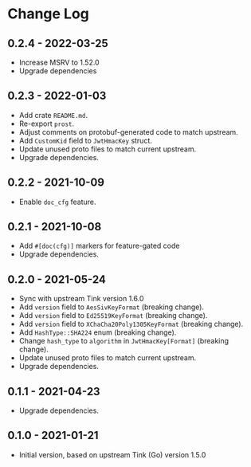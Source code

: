 # Change Log

## 0.2.4 - 2022-03-25

- Increase MSRV to 1.52.0
- Upgrade dependencies

## 0.2.3 - 2022-01-03

- Add crate `README.md`.
- Re-export `prost`.
- Adjust comments on protobuf-generated code to match upstream.
- Add `CustomKid` field to `JwtHmacKey` struct.
- Update unused proto files to match current upstream.
- Upgrade dependencies.

## 0.2.2 - 2021-10-09

- Enable `doc_cfg` feature.

## 0.2.1 - 2021-10-08

- Add `#[doc(cfg)]` markers for feature-gated code
- Upgrade dependencies.

## 0.2.0 - 2021-05-24

- Sync with upstream Tink version 1.6.0
- Add `version` field to `AesSivKeyFormat` (breaking change).
- Add `version` field to `Ed25519KeyFormat` (breaking change).
- Add `version` field to `XChaCha20Poly1305KeyFormat` (breaking change).
- Add `HashType::SHA224` enum (breaking change).
- Change `hash_type` to `algorithm` in `JwtHmacKey[Format]` (breaking change).
- Update unused proto files to match current upstream.
- Upgrade dependencies.

## 0.1.1 - 2021-04-23

- Upgrade dependencies.

## 0.1.0 - 2021-01-21

- Initial version, based on upstream Tink (Go) version 1.5.0
